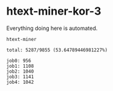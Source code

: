 # htext-miner-kor-3

Everything doing here is automated.

```
htext-miner

total: 5287/9855 (53.64789446981227%)

job0: 956
job1: 1108
job2: 1040
job3: 1141
job4: 1042
```